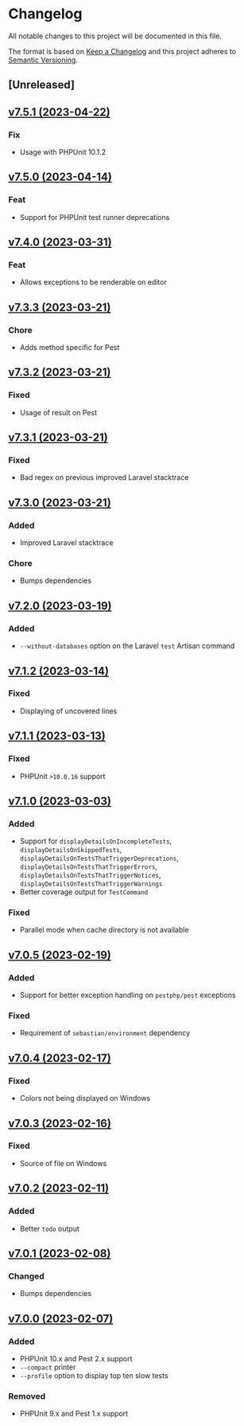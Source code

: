 # Changelog
All notable changes to this project will be documented in this file.

The format is based on [Keep a Changelog](http://keepachangelog.com/)
and this project adheres to [Semantic Versioning](http://semver.org/).

## [Unreleased]

## [v7.5.1 (2023-04-22)](https://github.com/nunomaduro/collision/compare/v7.5.0...v7.5.1)
### Fix
- Usage with PHPUnit 10.1.2

## [v7.5.0 (2023-04-14)](https://github.com/nunomaduro/collision/compare/v7.4.0...v7.5.0)
### Feat
- Support for PHPUnit test runner deprecations

## [v7.4.0 (2023-03-31)](https://github.com/nunomaduro/collision/compare/v7.3.3...v7.4.0)
### Feat
- Allows exceptions to be renderable on editor

## [v7.3.3 (2023-03-21)](https://github.com/nunomaduro/collision/compare/v7.3.2...v7.3.3)
### Chore
- Adds method specific for Pest

## [v7.3.2 (2023-03-21)](https://github.com/nunomaduro/collision/compare/v7.3.1...v7.3.2)
### Fixed
- Usage of result on Pest

## [v7.3.1 (2023-03-21)](https://github.com/nunomaduro/collision/compare/v7.3.0...v7.3.1)
### Fixed
- Bad regex on previous improved Laravel stacktrace

## [v7.3.0 (2023-03-21)](https://github.com/nunomaduro/collision/compare/v7.2.0...v7.3.0)
### Added
- Improved Laravel stacktrace

### Chore
- Bumps dependencies

## [v7.2.0 (2023-03-19)](https://github.com/nunomaduro/collision/compare/v7.1.2...v7.2.0)
### Added
- `--without-databases` option on the Laravel `test` Artisan command

## [v7.1.2 (2023-03-14)](https://github.com/nunomaduro/collision/compare/v7.1.1...v7.1.2)
### Fixed
- Displaying of uncovered lines

## [v7.1.1 (2023-03-13)](https://github.com/nunomaduro/collision/compare/v7.1.0...v7.1.1)
### Fixed
- PHPUnit `>10.0.16` support

## [v7.1.0 (2023-03-03)](https://github.com/nunomaduro/collision/compare/v7.0.5...v7.1.0)
### Added
- Support for `displayDetailsOnIncompleteTests`, `displayDetailsOnSkippedTests`, `displayDetailsOnTestsThatTriggerDeprecations`, `displayDetailsOnTestsThatTriggerErrors`, `displayDetailsOnTestsThatTriggerNotices`, `displayDetailsOnTestsThatTriggerWarnings`
- Better coverage output for `TestCommand`

### Fixed
- Parallel mode when cache directory is not available

## [v7.0.5 (2023-02-19)](https://github.com/nunomaduro/collision/compare/v7.0.4...v7.0.5)
### Added
- Support for better exception handling on `pestphp/pest` exceptions

### Fixed
- Requirement of `sebastian/environment` dependency

## [v7.0.4 (2023-02-17)](https://github.com/nunomaduro/collision/compare/v7.0.3...v7.0.4)
### Fixed
- Colors not being displayed on Windows

## [v7.0.3 (2023-02-16)](https://github.com/nunomaduro/collision/compare/v7.0.2...v7.0.3)
### Fixed
- Source of file on Windows

## [v7.0.2 (2023-02-11)](https://github.com/nunomaduro/collision/compare/v7.0.1...v7.0.2)
### Added
- Better `todo` output

## [v7.0.1 (2023-02-08)](https://github.com/nunomaduro/collision/compare/v7.0.0...v7.0.1)
### Changed
- Bumps dependencies

## [v7.0.0 (2023-02-07)](https://github.com/nunomaduro/collision/compare/v6.4.0...v7.x)
### Added
- PHPUnit 10.x and Pest 2.x support
- `--compact` printer
- `--profile` option to display top ten slow tests

### Removed
- PHPUnit 9.x and Pest 1.x support
